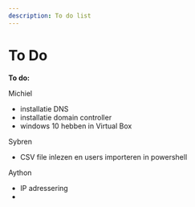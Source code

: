```yaml
---
description: To do list
---
```


# To Do

**To do:**

Michiel

* installatie DNS
* installatie domain controller
* windows 10 hebben in Virtual Box

Sybren

* CSV file inlezen en users importeren in powershell

Aython

* IP adressering
* 
